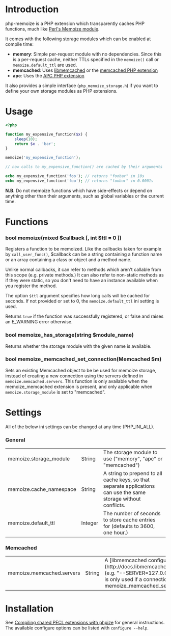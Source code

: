 Introduction
=========
php-memoize is a PHP extension which transparently caches PHP functions, much like [Perl's Memoize module](http://perldoc.perl.org/Memoize.html).

It comes with the following storage modules which can be enabled at compile time:

- **memory**: Simple per-request module with no dependencies. Since this is a per-request cache, neither TTLs specified in the `memoize()` call or `memoize.default_ttl` are used.
- **memcached**: Uses [libmemcached](http://libmemcached.org/libMemcached.html) or the [memcached PHP extension](http://pecl.php.net/package/memcached)
- **apc**: Uses the [APC PHP extension](http://pecl.php.net/package/apc)

It also provides a simple interface (`php_memoize_storage.h`) if you want to define your own storage modules as PHP extensions.

Usage
=====
````php
<?php

function my_expensive_function($x) {
	sleep(10);
	return $x . 'bar';
}

memoize('my_expensive_function');

// now calls to my_expensive_function() are cached by their arguments

echo my_expensive_function('foo'); // returns "foobar" in 10s
echo my_expensive_function('foo'); // returns "foobar" in 0.0001s
````

**N.B.** Do not memoize functions which have side-effects or depend on anything other than their arguments, such as global variables or the current time.

Functions
=========

### bool memoize(mixed $callback [, int $ttl = 0 ])

Registers a function to be memoized. Like the callbacks taken for example by ````call_user_func()````, $callback can be a string containing a function name or an array containing a class or object and a method name.

Unlike normal callbacks, it can refer to methods which aren't callable from this scope (e.g. private methods.) It can also refer to non-static methods as if they were static, so you don't need to have an instance available when you register the method.

The option `$ttl` argument specifies how long calls will be cached for seconds. If not provided or set to 0, the `memoize.default_ttl` ini setting is used.

Returns ````true```` if the function was successfully registered, or false and raises an E_WARNING error otherwise.

### bool memoize_has_storage(string $module_name)

Returns whether the storage module with the given name is available.

### bool memoize_memcached_set_connection(Memcached $m)

Sets an existing Memcached object to be be used for memoize storage, instead of creating a new connection using the servers defined in ````memoize.memcached.servers````. This function is only available when the memoize_memcached extension is present, and only applicable when ````memoize.storage_module```` is set to "memcached".

Settings
========

All of the below ini settings can be changed at any time (PHP_INI_ALL).

### General 
<table>
	<tr>
		<td>memoize.storage_module</td>
		<td>String</td>
		<td>The storage module to use ("memory", "apc" or "memcached")</td>
	</tr>
	<tr>
		<td>memoize.cache_namespace</td>
		<td>String</td>
		<td>A string to prepend to all cache keys, so that separate applications can use the same storage without conflicts.</td>
	</tr>
	<tr>
		<td>memoize.default_ttl</td>
		<td>Integer</td>
		<td>The number of seconds to store cache entries for (defaults to 3600, one hour.)</td>
	</tr>
</table>

### Memcached

<table>
	<tr>
		<td>memoize.memcached.servers</td>
		<td>String</td>
		<td>A [libmemcached configuration string](http://docs.libmemcached.org/libmemcached_configuration.html) (e.g. "--SERVER=127.0.0.1 --SERVER=10.0.2.2:22122"). This is only used if a connection hasn't been supplied by memoize_memcached_set_connection().</td>
	</tr>
</table>

Installation
============

See [Compiling shared PECL extensions with phpize](http://www.php.net/manual/en/install.pecl.phpize.php) for general instructions. The available configure options can be listed with `configure --help`.
